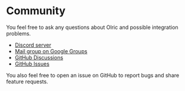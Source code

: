 # Community

You feel free to ask any questions about Olric and possible integration problems.

* [Discord server](https://discord.gg/ahK7Vjr8We)
* [Mail group on Google Groups](https://groups.google.com/forum/#!forum/olric-user)
* [GitHub Discussions](https://github.com/buraksezer/olric/discussions)
* [GitHub Issues](https://github.com/buraksezer/olric/issues)


You also feel free to open an issue on GitHub to report bugs and share feature requests.